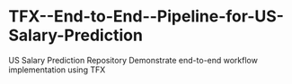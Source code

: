 # TFX--End-to-End--Pipeline-for-US-Salary-Prediction
US Salary Prediction Repository Demonstrate end-to-end workflow implementation using TFX 
